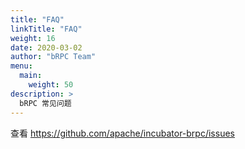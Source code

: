 ```yaml
---
title: "FAQ"
linkTitle: "FAQ"
weight: 16
date: 2020-03-02
author: "bRPC Team"
menu:
  main:
    weight: 50
description: >
  bRPC 常见问题
---
```

查看 https://github.com/apache/incubator-brpc/issues